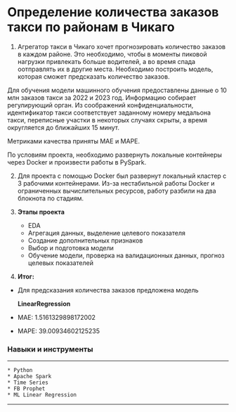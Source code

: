 # Определение количества заказов такси по районам в Чикаго

1) Агрегатор такси в Чикаго хочет прогнозировать количество заказов в каждом районе. Это необходимо, чтобы в моменты пиковой нагрузки привлекать больше водителей, а во время спада оотправлять их в другие места. Необходимо построить модель, которая сможет предсказать количество заказов.

Для обучения модели машинного обучения предоставлены данные о 10 млн заказов такси за 2022 и 2023 год. Информацию собирает регулирующий орган. Из соображений конфиденциальности, идентификатор такси соответствует заданному номеру медальона такси, переписные участки в некоторых случаях скрыты, а время округляется до ближайших 15 минут.

Метриками качества приняты МАЕ и MAPE.

По условиям проекта, необходимо развернуть локальные контейнеры через Docker и произвести работы в PySpark.

2) Для проекта с помощью Docker был развернут локальный кластер с 3 рабочими контейнерами. Из-за нестабильной работы Docker и ограниченных вычислительных ресурсов, работу разбили на два блокнота по стадиям. 

3) **Этапы проекта**

    - EDA
    - Агрегация данных, выделение целевого показателя
    - Создание дополнительных признаков
    - Выбор и подготовка модели
    - Обучение модели, проверка на валидационных данных, прогноз целевых показателей
    
4) **Итог:**
- Для предсказания  количества заказов предложена модель

    **LinearRegression**
- МАЕ: 1.5161329898172002
- МАРЕ: 39.00934602125235

### Навыки и инструменты
------------------
    * Python
    * Apache Spark
    * Time Series
    * FB Prophet
    * ML Linear Regression
------------------    


